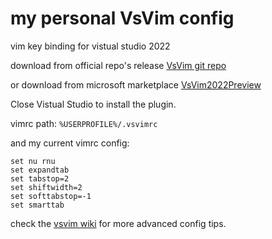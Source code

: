 # my personal VsVim config

vim key binding for vistual studio 2022

download from official repo's release
[VsVim git repo](https://github.com/VsVim/VsVim)

or download from microsoft marketplace
[VsVim2022Preview](https://marketplace.visualstudio.com/items?itemName=JaredParMSFT.VsVim2022Preview)

Close Vistual Studio to install the plugin.

vimrc path:
`%USERPROFILE%/.vsvimrc`

and my current vimrc config:

```vimrc
set nu rnu
set expandtab
set tabstop=2
set shiftwidth=2
set softtabstop=-1
set smarttab
```

check the [vsvim wiki](https://github.com/VsVim/VsVim/wiki) for more advanced config tips.
